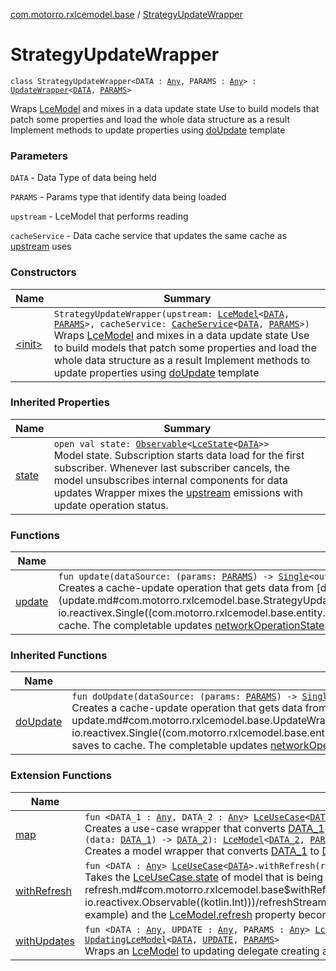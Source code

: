 [com.motorro.rxlcemodel.base](../index.md) / [StrategyUpdateWrapper](./index.md)

# StrategyUpdateWrapper

`class StrategyUpdateWrapper<DATA : `[`Any`](https://kotlinlang.org/api/latest/jvm/stdlib/kotlin/-any/index.html)`, PARAMS : `[`Any`](https://kotlinlang.org/api/latest/jvm/stdlib/kotlin/-any/index.html)`> : `[`UpdateWrapper`](../-update-wrapper/index.md)`<`[`DATA`](index.md#DATA)`, `[`PARAMS`](index.md#PARAMS)`>`

Wraps [LceModel](../-lce-model/index.md) and mixes in a data update state
Use to build models that patch some properties and load the whole data structure as a result
Implement methods to update properties using [doUpdate](../-update-wrapper/do-update.md) template

### Parameters

`DATA` - Data Type of data being held

`PARAMS` - Params type that identify data being loaded

`upstream` - LceModel that performs reading

`cacheService` - Data cache service that updates the same cache as [upstream](#) uses

### Constructors

| Name | Summary |
|---|---|
| [&lt;init&gt;](-init-.md) | `StrategyUpdateWrapper(upstream: `[`LceModel`](../-lce-model/index.md)`<`[`DATA`](index.md#DATA)`, `[`PARAMS`](index.md#PARAMS)`>, cacheService: `[`CacheService`](../../com.motorro.rxlcemodel.base.service/-cache-service/index.md)`<`[`DATA`](index.md#DATA)`, `[`PARAMS`](index.md#PARAMS)`>)`<br>Wraps [LceModel](../-lce-model/index.md) and mixes in a data update state Use to build models that patch some properties and load the whole data structure as a result Implement methods to update properties using [doUpdate](../-update-wrapper/do-update.md) template |

### Inherited Properties

| Name | Summary |
|---|---|
| [state](../-update-wrapper/state.md) | `open val state: `[`Observable`](http://reactivex.io/RxJava/2.x/javadoc/io/reactivex/Observable.html)`<`[`LceState`](../-lce-state/index.md)`<`[`DATA`](../-update-wrapper/index.md#DATA)`>>`<br>Model state. Subscription starts data load for the first subscriber. Whenever last subscriber cancels, the model unsubscribes internal components for data updates Wrapper mixes the [upstream](#) emissions with update operation status. |

### Functions

| Name | Summary |
|---|---|
| [update](update.md) | `fun update(dataSource: (params: `[`PARAMS`](index.md#PARAMS)`) -> `[`Single`](http://reactivex.io/RxJava/2.x/javadoc/io/reactivex/Single.html)`<out `[`Entity`](../../com.motorro.rxlcemodel.base.entity/-entity/index.md)`<`[`DATA`](index.md#DATA)`>>): `[`Completable`](http://reactivex.io/RxJava/2.x/javadoc/io/reactivex/Completable.html)<br>Creates a cache-update operation that gets data from [dataSource](update.md#com.motorro.rxlcemodel.base.StrategyUpdateWrapper$update(kotlin.Function1((com.motorro.rxlcemodel.base.StrategyUpdateWrapper.PARAMS, io.reactivex.Single((com.motorro.rxlcemodel.base.entity.Entity((com.motorro.rxlcemodel.base.StrategyUpdateWrapper.DATA)))))))/dataSource) and saves to cache. The completable updates [networkOperationState](#) to mix state to original [upstream](#) |

### Inherited Functions

| Name | Summary |
|---|---|
| [doUpdate](../-update-wrapper/do-update.md) | `fun doUpdate(dataSource: (params: `[`PARAMS`](../-update-wrapper/index.md#PARAMS)`) -> `[`Single`](http://reactivex.io/RxJava/2.x/javadoc/io/reactivex/Single.html)`<out `[`Entity`](../../com.motorro.rxlcemodel.base.entity/-entity/index.md)`<`[`DATA`](../-update-wrapper/index.md#DATA)`>>): `[`Completable`](http://reactivex.io/RxJava/2.x/javadoc/io/reactivex/Completable.html)<br>Creates a cache-update operation that gets data from [dataSource](../-update-wrapper/do-update.md#com.motorro.rxlcemodel.base.UpdateWrapper$doUpdate(kotlin.Function1((com.motorro.rxlcemodel.base.UpdateWrapper.PARAMS, io.reactivex.Single((com.motorro.rxlcemodel.base.entity.Entity((com.motorro.rxlcemodel.base.UpdateWrapper.DATA)))))))/dataSource) and saves to cache. The completable updates [networkOperationState](#) to mix state to original [upstream](#) |

### Extension Functions

| Name | Summary |
|---|---|
| [map](../map.md) | `fun <DATA_1 : `[`Any`](https://kotlinlang.org/api/latest/jvm/stdlib/kotlin/-any/index.html)`, DATA_2 : `[`Any`](https://kotlinlang.org/api/latest/jvm/stdlib/kotlin/-any/index.html)`> `[`LceUseCase`](../-lce-use-case/index.md)`<`[`DATA_1`](../map.md#DATA_1)`>.map(mapper: (data: `[`DATA_1`](../map.md#DATA_1)`) -> `[`DATA_2`](../map.md#DATA_2)`): `[`LceUseCase`](../-lce-use-case/index.md)`<`[`DATA_2`](../map.md#DATA_2)`>`<br>Creates a use-case wrapper that converts [DATA_1](../map.md#DATA_1) to [DATA_2](../map.md#DATA_2)`fun <DATA_1 : `[`Any`](https://kotlinlang.org/api/latest/jvm/stdlib/kotlin/-any/index.html)`, DATA_2 : `[`Any`](https://kotlinlang.org/api/latest/jvm/stdlib/kotlin/-any/index.html)`, PARAMS : `[`Any`](https://kotlinlang.org/api/latest/jvm/stdlib/kotlin/-any/index.html)`> `[`LceModel`](../-lce-model/index.md)`<`[`DATA_1`](../map.md#DATA_1)`, `[`PARAMS`](../map.md#PARAMS)`>.map(mapper: (data: `[`DATA_1`](../map.md#DATA_1)`) -> `[`DATA_2`](../map.md#DATA_2)`): `[`LceModel`](../-lce-model/index.md)`<`[`DATA_2`](../map.md#DATA_2)`, `[`PARAMS`](../map.md#PARAMS)`>`<br>Creates a model wrapper that converts [DATA_1](../map.md#DATA_1) to [DATA_2](../map.md#DATA_2) |
| [withRefresh](../with-refresh.md) | `fun <DATA : `[`Any`](https://kotlinlang.org/api/latest/jvm/stdlib/kotlin/-any/index.html)`> `[`LceUseCase`](../-lce-use-case/index.md)`<`[`DATA`](../with-refresh.md#DATA)`>.withRefresh(refreshStream: `[`Observable`](http://reactivex.io/RxJava/2.x/javadoc/io/reactivex/Observable.html)`<`[`Int`](https://kotlinlang.org/api/latest/jvm/stdlib/kotlin/-int/index.html)`>): `[`Observable`](http://reactivex.io/RxJava/2.x/javadoc/io/reactivex/Observable.html)`<`[`LceState`](../-lce-state/index.md)`<`[`DATA`](../with-refresh.md#DATA)`>>`<br>Takes the [LceUseCase.state](../-lce-use-case/state.md) of model that is being refreshed each time [refreshStream](../with-refresh.md#com.motorro.rxlcemodel.base$withRefresh(com.motorro.rxlcemodel.base.LceUseCase((com.motorro.rxlcemodel.base.withRefresh.DATA)), io.reactivex.Observable((kotlin.Int)))/refreshStream) emits a value Useful when you create a model as a result of mapping of some input (params for example) and the [LceModel.refresh](../-lce-use-case/refresh.md) property becomes invisible for the outside world |
| [withUpdates](../with-updates.md) | `fun <DATA : `[`Any`](https://kotlinlang.org/api/latest/jvm/stdlib/kotlin/-any/index.html)`, UPDATE : `[`Any`](https://kotlinlang.org/api/latest/jvm/stdlib/kotlin/-any/index.html)`, PARAMS : `[`Any`](https://kotlinlang.org/api/latest/jvm/stdlib/kotlin/-any/index.html)`> `[`LceModel`](../-lce-model/index.md)`<`[`DATA`](../with-updates.md#DATA)`, `[`PARAMS`](../with-updates.md#PARAMS)`>.withUpdates(serviceSet: `[`UpdatingServiceSet`](../../com.motorro.rxlcemodel.base.service/-updating-service-set/index.md)`<`[`DATA`](../with-updates.md#DATA)`, `[`UPDATE`](../with-updates.md#UPDATE)`, `[`PARAMS`](../with-updates.md#PARAMS)`>): `[`UpdatingLceModel`](../-updating-lce-model/index.md)`<`[`DATA`](../with-updates.md#DATA)`, `[`UPDATE`](../with-updates.md#UPDATE)`, `[`PARAMS`](../with-updates.md#PARAMS)`>`<br>Wraps an [LceModel](../-lce-model/index.md) to updating delegate creating an [UpdatingLceModel](../-updating-lce-model/index.md) |

